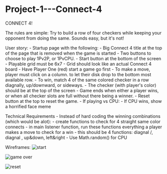 # Project-1---Connect-4


CONNECT 4!

The rules are simple: Try to build a row of four checkers while keeping your opponent from doing the same. Sounds easy, but it's not!




User story:
    - Startup page with the following:
        - Big Connect 4 title at the top of the page that is removed when the game is started
        - Two buttons to choose to play 1Pv2P, or 1PvCPU.
        - Start button at the bottom of the screen
    - Playable grid must be 6x7
    - Grid should look like an actual Connect 4 board
    - Have Player One (red) start a game go first
    - To make a move, player must click on a column. to let their disk drop to the bottom most available row.
    - To win, match 4 of the same colored checker in a row diagnally, up/downward, or sideways.
        - The checker (with player's color) should be at the top of the screen
    - Game ends when either a player wins, or when all checker slots are full without there being a winner.
    - Reset button at the top to reset the game.
    - If playing vs CPU:
        - If CPU wins, show a horrified face meme

Technical Requirements
    - Instead of hard coding the winning combinations (which would be alot):
        - create functions to check for 4 straight same color connects
        - in main listener function, run these functions everything a player makes a move to check for a win
        - this should be 4 functions: diagnal /, diagnal \, up&down, left&right
    - Use Math.random() for CPU

Wireframes:
![start](https://user-images.githubusercontent.com/101136389/169831210-dba3dbe4-7b1a-4a63-896d-9c94e6f9d9e4.jpg)

![game over](https://user-images.githubusercontent.com/101136389/169831236-ac84088a-dacd-4dd5-b3a8-51f7c5b53cd2.jpg)

![reset](https://user-images.githubusercontent.com/101136389/169831248-431ab100-8f43-4034-8f7d-b1b32f6d9e8d.jpg)
